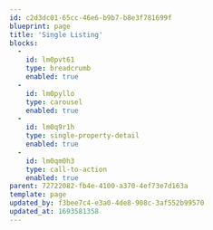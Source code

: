 ```yaml
---
id: c2d3dc01-65cc-46e6-b9b7-b8e3f781699f
blueprint: page
title: 'Single Listing'
blocks:
  -
    id: lm0pvt61
    type: breadcrumb
    enabled: true
  -
    id: lm0pyllo
    type: carousel
    enabled: true
  -
    id: lm0q9r1h
    type: single-property-detail
    enabled: true
  -
    id: lm0qm0h3
    type: call-to-action
    enabled: true
parent: 72722082-fb4e-4100-a370-4ef73e7d163a
template: page
updated_by: f3bee7c4-e3a0-4de8-908c-3af552b99570
updated_at: 1693581358
---
```

